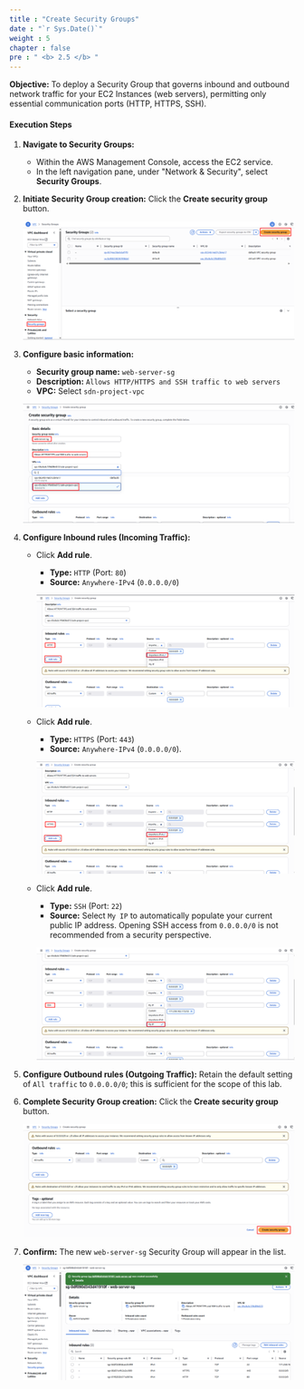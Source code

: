 ```yaml
---
title : "Create Security Groups"
date : "`r Sys.Date()`"
weight : 5
chapter : false
pre : " <b> 2.5 </b> "
---
```


**Objective:** To deploy a Security Group that governs inbound and outbound network traffic for your EC2 Instances (web servers), permitting only essential communication ports (HTTP, HTTPS, SSH).
#### Execution Steps
1. **Navigate to Security Groups:**
    - Within the AWS Management Console, access the EC2 service.
    - In the left navigation pane, under "Network & Security", select **Security Groups**.
2. **Initiate Security Group creation:** Click the **Create security group** button.
    
    ![image.png](image.png)
    
3. **Configure basic information:**
    - **Security group name:** `web-server-sg`
    - **Description:**  `Allows HTTP/HTTPS and SSH traffic to web servers`
    - **VPC:** Select `sdn-project-vpc`
    
    ![image.png](image%201.png)
    
4. **Configure Inbound rules (Incoming Traffic):**
    - Click **Add rule**.
        - **Type:** `HTTP` (Port: `80`)
        - **Source:** `Anywhere-IPv4` (`0.0.0.0/0`)
        
        ![image.png](image%202.png)
        
    - Click **Add rule**.
        - **Type:** `HTTPS` (Port: `443`)
        - **Source:** `Anywhere-IPv4` (`0.0.0.0/0`).
        
        ![image.png](image%203.png)
        
    - Click **Add rule**.
        - **Type:** `SSH` (Port: `22`)
        - **Source:** Select `My IP` to automatically populate your current public IP address. Opening SSH access from `0.0.0.0/0` is not recommended from a security perspective.
        
        ![image.png](image%204.png)
        
5. **Configure Outbound rules (Outgoing Traffic):** Retain the default setting of `All traffic` to `0.0.0.0/0`; this is sufficient for the scope of this lab.
6. **Complete Security Group creation:** Click the **Create security group** button.
    
    ![image.png](image%205.png)
    
7. **Confirm:** The new `web-server-sg` Security Group will appear in the list.
    
    ![image.png](image%206.png)